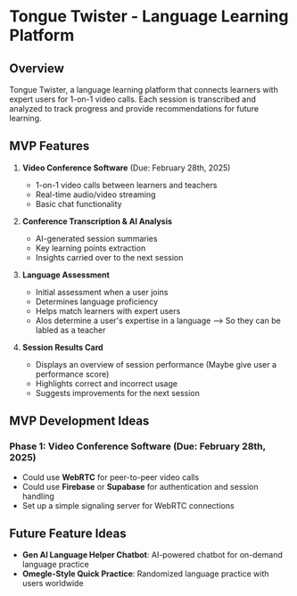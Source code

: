 # Tongue Twister - Language Learning Platform

## Overview
Tongue Twister, a language learning platform that connects learners with expert users for 1-on-1 video calls. Each session is transcribed and analyzed to track progress and provide recommendations for future learning.

## MVP Features
1. **Video Conference Software** (Due: February 28th, 2025)  
   - 1-on-1 video calls between learners and teachers
   - Real-time audio/video streaming
   - Basic chat functionality

2. **Conference Transcription & AI Analysis**  
   - AI-generated session summaries
   - Key learning points extraction
   - Insights carried over to the next session

3. **Language Assessment**  
   - Initial assessment when a user joins
   - Determines language proficiency
   - Helps match learners with expert users
   - Alos determine a user's expertise in a language --> So they can be labled as a teacher

4. **Session Results Card**  
   - Displays an overview of session performance (Maybe give user a performance score)
   - Highlights correct and incorrect usage
   - Suggests improvements for the next session

## MVP Development Ideas
### Phase 1: Video Conference Software (Due: February 28th, 2025)
- Could use **WebRTC** for peer-to-peer video calls
- Could use **Firebase** or **Supabase** for authentication and session handling
- Set up a simple signaling server for WebRTC connections

## Future Feature Ideas
- **Gen AI Language Helper Chatbot**: AI-powered chatbot for on-demand language practice
- **Omegle-Style Quick Practice**: Randomized language practice with users worldwide

